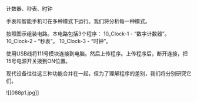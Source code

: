 计数器、秒表、时钟

手表和智能手机可在多种模式下运行。我们将分析每一种模式。

按照图示组装电路。本电路包括3个程序：
10_Clock-1 - “数字计数器”。
10_Clock-2 - “秒表”。
10_Clock-3 - “时钟”。

使用USB线将111号模块连接到电脑。然后上传程序。上传程序后，断开连接，把15号电源开关拨到ON位置。

现代设备往往这三种功能合并在一起，但为了理解程序的差别，我们将分别研究它们。

![[088p1.jpg]]